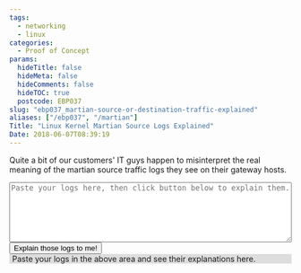 ```yaml
---
tags:
  - networking
  - linux
categories:
  - Proof of Concept
params:
  hideTitle: false
  hideMeta: false
  hideComments: false
  hideTOC: true
  postcode: EBP037
slug: "ebp037_martian-source-or-destination-traffic-explained"
aliases: ["/ebp037", "/martian"]
Title: "Linux Kernel Martian Source Logs Explained"
Date: 2018-06-07T08:39:19
---
```


Quite a bit of our customers' IT guys happen to misinterpret the real meaning of the martian source traffic logs they see on their gateway hosts.

<textarea id="martian-logs" style="width:100%;height:8em;" placeholder="Paste your logs here, then click button below to explain them." onChange="martian_explainer('martian-logs', 'martian-logs-explained');"></textarea>

<input type="button" style="text-align:center" value="Explain those logs to me!" onclick="martian_explainer('martian-logs', 'martian-logs-explained');" />

<div style="background: #ddd;padding:0 5px 0 5px;" id="martian-logs-explained">Paste your logs in the above area and see their explanations here.</div>

<script src="/js/martian-explainer.js"></script>


